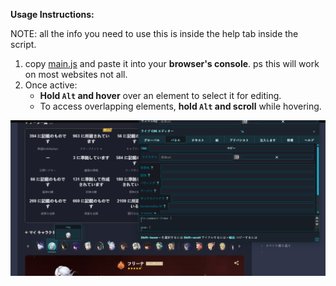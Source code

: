 **Usage Instructions:**

NOTE: all the info you need to use this is inside the help tab inside the script.

1. copy [main.js](https://raw.githubusercontent.com/fumeko-ts/Quick-CSS-Live-Editor/refs/heads/main/main.js?raw=true) and paste it into your **browser's console**.  ps this will work on most websites not all.
2. Once active:
   - **Hold `Alt` and hover** over an element to select it for editing.
   - To access overlapping elements, **hold `Alt` and scroll** while hovering.

<img src="https://raw.githubusercontent.com/fumeko-ts/Quick-CSS-Live-Editor/refs/heads/main/89743789.png?raw=true" alt="Image">
